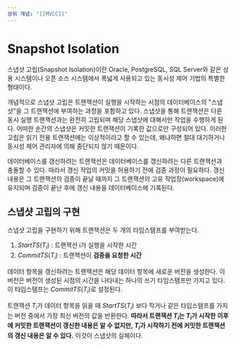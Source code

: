 ```yaml
---
상위 개념: "[[MVCC]]"
---
```

# Snapshot Isolation
스냅샷 고립(Snapshot Isolation)이란 Oracle, PostgreSQL, SQL Server와 같은 상용 시스템이나 오픈 소스 시스템에서 폭넓게 사용되고 있는 동시성 제어 기법의 특별한 형태이다.

개념적으로 스냅샷 고립은 트랜잭션이 실행을 시작하는 시점의 데이터베이스의 "스냅샷"을 그 트랜잭션에 부여하는 과정을 포함하고 있다. 스냅샷을 통해 트랜잭션은 다른 동시 실행 트랜잭션과는 완전히 고립되며 해당 스냅샷에 대해서만 작업을 수행하게 된다. 어떠한 순간의 스냅샷은 커밋한 트랜잭션이 기록한 값으로만 구성되어 있다. 이러한 고립은 읽기 전용 트랜잭션에는 이상적이라고 할 수 있는데, 왜냐하면 절대 대기하거나 동시성 제어 관리자에 의해 중단되지 않기 때문이다.

데이터베이스를 갱신하려는 트랜잭션은 데이터베이스를 갱신하려는 다른 트랜잭션과 충돌할 수 있다. 따라서 갱신 작업의 커밋을 허용하기 전에 검증 과정이 필요하다. 갱신 내용은 그 트랜잭션의 검증이 끝날 때까지 그 트랜잭션의 고유 작업장(workspace)에 유지되며 검증이 끝난 후에 갱신 내용을 데이터베이스에 기록된다.

## 스냅샷 고립의 구현
스냅샷 고립을 구현하기 위해 트랜잭션은 두 개의 타임스탬프를 부여받는다.

1. $StartTS(T_i)$ : 트랜잭션 i가 실행을 시작한 시간
2. $CommitTS(T_i)$ : 트랜잭션이 **검증을 요청한 시간**

데이터 항목을 갱신하려는 트랜잭션은 해당 데이터 항목에 새로운 버전을 생성한다. 이 버전은 버전이 생성된 시점의 시간을 나타내는 하나의 쓰기 타임스탬프만 가지고 있다. 이 타임스탬프는 $CommitTS(T_i)$로 설정된다.

트랜잭션 $T_i$가 데이터 항목을 읽을 때 $StartTS(T_i)$ 보다 작거나 같은 타임스탬프를 가지는 버전 중에서 가장 최신 버전의 값을 반환한다. **따라서 트랜잭션 $T_i$는 $T_i$가 시작한 이후에 커밋한 트랜잭션이 갱신한 내용은 알 수 없지만, $T_i$가 시작하기 전에 커밋한 트랜잭션의 갱신 내용은 알 수 있다.** 이것이 스냅샷의 실체이다.